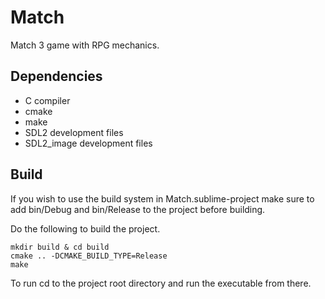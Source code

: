 # Match
Match 3 game with RPG mechanics.

## Dependencies
* C compiler
* cmake
* make
* SDL2 development files
* SDL2_image development files

## Build
If you wish to use the build system in Match.sublime-project make sure to add bin/Debug and bin/Release to the project before building.

Do the following to build the project.

    mkdir build & cd build
    cmake .. -DCMAKE_BUILD_TYPE=Release
    make

To run cd to the project root directory and run the executable from there. 
